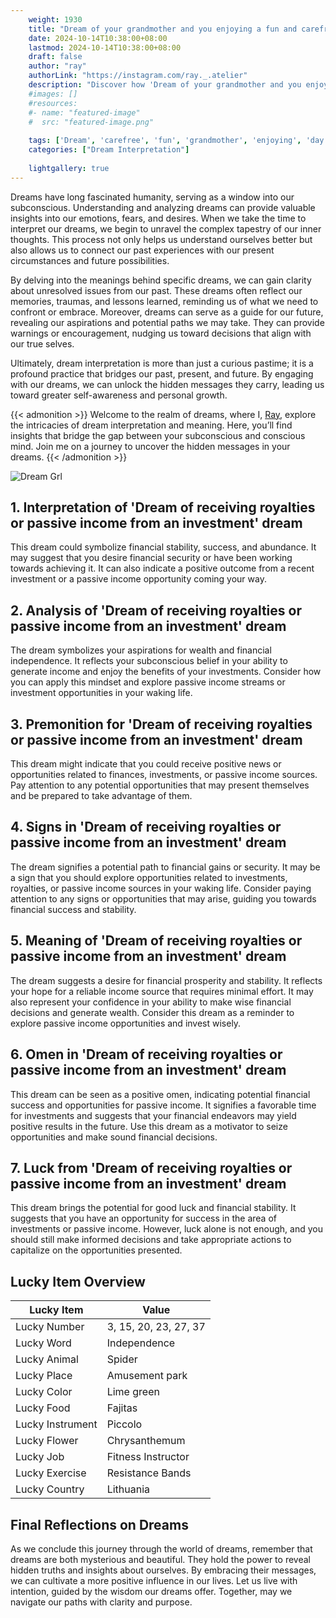 ```yaml
---
    weight: 1930
    title: "Dream of your grandmother and you enjoying a fun and carefree day together."  # Assuming 'title' column exists
    date: 2024-10-14T10:38:00+08:00
    lastmod: 2024-10-14T10:38:00+08:00
    draft: false
    author: "ray"
    authorLink: "https://instagram.com/ray._.atelier"
    description: "Discover how 'Dream of your grandmother and you enjoying a fun and carefree day together.' can interpret your future and uncover its significant meanings in your life."
    #images: []
    #resources:
    #- name: "featured-image"
    #  src: "featured-image.png"
    
    tags: ['Dream', 'carefree', 'fun', 'grandmother', 'enjoying', 'day', 'you', 'together']
    categories: ["Dream Interpretation"]
    
    lightgallery: true
---
```

    
Dreams have long fascinated humanity, serving as a window into our subconscious. Understanding and analyzing dreams can provide valuable insights into our emotions, fears, and desires. When we take the time to interpret our dreams, we begin to unravel the complex tapestry of our inner thoughts. This process not only helps us understand ourselves better but also allows us to connect our past experiences with our present circumstances and future possibilities.

By delving into the meanings behind specific dreams, we can gain clarity about unresolved issues from our past. These dreams often reflect our memories, traumas, and lessons learned, reminding us of what we need to confront or embrace. Moreover, dreams can serve as a guide for our future, revealing our aspirations and potential paths we may take. They can provide warnings or encouragement, nudging us toward decisions that align with our true selves.

Ultimately, dream interpretation is more than just a curious pastime; it is a profound practice that bridges our past, present, and future. By engaging with our dreams, we can unlock the hidden messages they carry, leading us toward greater self-awareness and personal growth.

{{< admonition >}}
Welcome to the realm of dreams, where I, [Ray](https://instagram.com/ray._.atelier), explore the intricacies of dream interpretation and meaning. Here, you’ll find insights that bridge the gap between your subconscious and conscious mind. Join me on a journey to uncover the hidden messages in your dreams.
{{< /admonition >}}

![Dream Grl](https://cdn.pixabay.com/photo/2017/11/02/03/35/gothic-2910057_1280.jpg "Dream Grl")

## 1. Interpretation of 'Dream of receiving royalties or passive income from an investment' dream

This dream could symbolize financial stability, success, and abundance. It may suggest that you desire financial security or have been working towards achieving it. It can also indicate a positive outcome from a recent investment or a passive income opportunity coming your way.

## 2. Analysis of 'Dream of receiving royalties or passive income from an investment' dream

The dream symbolizes your aspirations for wealth and financial independence. It reflects your subconscious belief in your ability to generate income and enjoy the benefits of your investments. Consider how you can apply this mindset and explore passive income streams or investment opportunities in your waking life.

## 3. Premonition for 'Dream of receiving royalties or passive income from an investment' dream

This dream might indicate that you could receive positive news or opportunities related to finances, investments, or passive income sources. Pay attention to any potential opportunities that may present themselves and be prepared to take advantage of them.

## 4. Signs in 'Dream of receiving royalties or passive income from an investment' dream

The dream signifies a potential path to financial gains or security. It may be a sign that you should explore opportunities related to investments, royalties, or passive income sources in your waking life. Consider paying attention to any signs or opportunities that may arise, guiding you towards financial success and stability.

## 5. Meaning of 'Dream of receiving royalties or passive income from an investment' dream

The dream suggests a desire for financial prosperity and stability. It reflects your hope for a reliable income source that requires minimal effort. It may also represent your confidence in your ability to make wise financial decisions and generate wealth. Consider this dream as a reminder to explore passive income opportunities and invest wisely.

## 6. Omen in 'Dream of receiving royalties or passive income from an investment' dream

This dream can be seen as a positive omen, indicating potential financial success and opportunities for passive income. It signifies a favorable time for investments and suggests that your financial endeavors may yield positive results in the future. Use this dream as a motivator to seize opportunities and make sound financial decisions.

## 7. Luck from 'Dream of receiving royalties or passive income from an investment' dream

This dream brings the potential for good luck and financial stability. It suggests that you have an opportunity for success in the area of investments or passive income. However, luck alone is not enough, and you should still make informed decisions and take appropriate actions to capitalize on the opportunities presented.

## Lucky Item Overview
| Lucky Item          | Value              |
|---------------|--------------------|
| Lucky Number        | 3, 15, 20, 23, 27, 37  |
| Lucky Word          | Independence |
| Lucky Animal        | Spider |
| Lucky Place         | Amusement park     |
| Lucky Color         | Lime green     |
| Lucky Food          | Fajitas      |
| Lucky Instrument    | Piccolo |
| Lucky Flower        | Chrysanthemum    |
| Lucky Job           | Fitness Instructor       |
| Lucky Exercise      | Resistance Bands  |
| Lucky Country       | Lithuania    |


##  Final Reflections on Dreams

As we conclude this journey through the world of dreams, remember that dreams are both mysterious and beautiful. They hold the power to reveal hidden truths and insights about ourselves. By embracing their messages, we can cultivate a more positive influence in our lives. Let us live with intention, guided by the wisdom our dreams offer. Together, may we navigate our paths with clarity and purpose.
